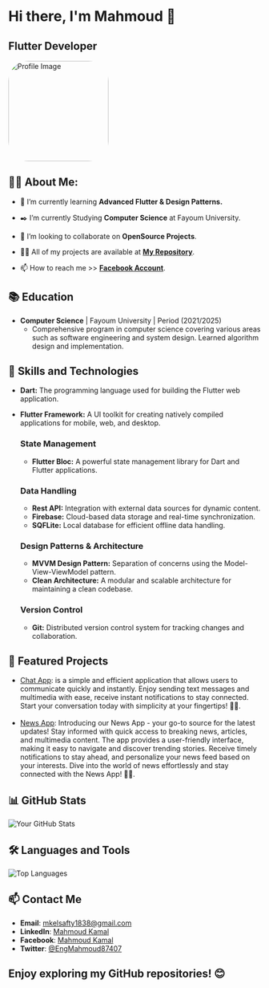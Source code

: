 # Hi there, I'm Mahmoud 👋
## Flutter Developer

<div style="display: flex; justify-content: space-between; align-items: center;">
  <div style="flex: 1; margin-right: 20px;">
    <img src="https://image.freepik.com/free-vector/professional-programmer-engineer-writing-code_3446-693.jpg" alt="Profile Image" width="200" style="border-radius: 20%;">
  </div>
</div>


## 🙋‍♂️ About Me:

- 🌱 I’m currently learning **Advanced Flutter & Design Patterns.**

- ✒️ I’m currently Studying **Computer Science** at Fayoum University.

- 👯 I’m looking to collaborate on **OpenSource Projects**.

- 👨‍💻 All of my projects are available at **[My Repository](https://github.com/mahmoudkamalx14?tab=repositories)**.

- 📫 How to reach me >> **[Facebook Account](https://www.facebook.com/mahmoudkamalx14)**.
  


## 📚 Education 

- **Computer Science** | Fayoum University | Period (2021/2025)
  - Comprehensive program in computer science covering various areas such as software engineering and system design. Learned algorithm design and implementation.


## 🚀 Skills and Technologies

  - **Dart:** The programming language used for building the Flutter web application.
  - **Flutter Framework:** A UI toolkit for creating natively compiled applications for mobile, web, and desktop.

    ### State Management
     - **Flutter Bloc:** A powerful state management library for Dart and Flutter applications.

    ### Data Handling
     - **Rest API:** Integration with external data sources for dynamic content.
     - **Firebase:** Cloud-based data storage and real-time synchronization.
     - **SQFLite:** Local database for efficient offline data handling.

    ### Design Patterns & Architecture
     - **MVVM Design Pattern:** Separation of concerns using the Model-View-ViewModel pattern.
     - **Clean Architecture:** A modular and scalable architecture for maintaining a clean codebase.

    ### Version Control
     - **Git:** Distributed version control system for tracking changes and collaboration.


## 🌟 Featured Projects

- [Chat App](https://github.com/mahmoudkamalx14/chat):
  is a simple and efficient application that allows users to communicate quickly and instantly.
  Enjoy sending text messages and multimedia with ease, receive instant notifications to stay connected.
  Start your conversation today with simplicity at your fingertips! 📱💬.
  <br><br>
- [News App](https://github.com/mahmoudkamalx14/News-App):
  Introducing our News App - your go-to source for the latest updates! Stay informed with quick access to breaking news, articles, and multimedia content. The app provides a user-friendly interface, making it easy to navigate and discover trending stories. Receive timely notifications to stay ahead, and personalize your news feed based on your interests. Dive into the world of news effortlessly and stay connected with the News App! 📰📲.

## 📊 GitHub Stats

![Your GitHub Stats](https://github-readme-stats.vercel.app/api?username=mahmoudkamalx14&show_icons=true&count_private=false&hide=contribs,prs&theme=radical)

## 🛠️ Languages and Tools

![Top Languages](https://github-readme-stats.vercel.app/api/top-langs/?username=mahmoudkamalx14&layout=compact&theme=radical)



## 📫 Contact Me

- **Email**:    [mkelsafty1838@gmail.com](mailto:mkelsafty1838@gmail.com)
- **LinkedIn**: [Mahmoud Kamal](https://www.linkedin.com/in/mahmoudkamal14/)
- **Facebook**: [Mahmoud Kamal](https://www.facebook.com/mahmoudkamalx14)
- **Twitter**:  [@EngMahmoud87407](https://twitter.com/EngMahmoud87407)
  

## Enjoy exploring my GitHub repositories! 😊
